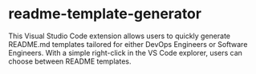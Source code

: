 # readme-template-generator
This Visual Studio Code extension allows users to quickly generate README.md templates tailored for either DevOps Engineers or Software Engineers. With a simple right-click in the VS Code explorer, users can choose between README templates.
